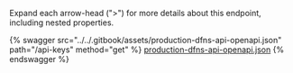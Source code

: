 Expand each arrow-head (">") for more details about this endpoint, including nested properties.  

 {% swagger src="../../.gitbook/assets/production-dfns-api-openapi.json" path="/api-keys" method="get" %}
[production-dfns-api-openapi.json](../../.gitbook/assets/production-dfns-api-openapi.json)
{% endswagger %}
